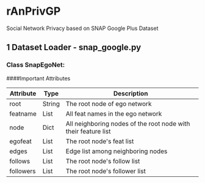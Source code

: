 # rAnPrivGP
Social Network Privacy based on SNAP Google Plus Dataset

## 1 Dataset Loader - snap_google.py
### Class SnapEgoNet:

####Important Attributes

| Attribute | Type | Description |
|-----------|------|-------------|
| root | String | The root node of ego network |
| featname | List | All feat names in the ego network |
| node | Dict | All neighboring nodes of the root node with their feature list|
| egofeat | List | The root node's feat list |
| edges | List | Edge list among neighboring nodes |
| follows | List | The root node's follow list |
| followers | List| The root node's follower list|


